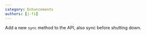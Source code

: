```yaml
---
category: Enhancements
authors: [j-f1]
---
```


Add a new `sync` method to the API, also sync before shutting down.
